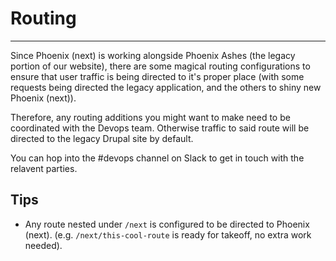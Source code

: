 # Routing
***

Since Phoenix (next) is working alongside Phoenix Ashes (the legacy portion of our website), there are some magical routing configurations
to ensure that user traffic is being directed to it's proper place (with some requests being directed the legacy application, and the others to 
shiny new Phoenix (next)).

Therefore, any routing additions you might want to make need to be coordinated with the Devops team. Otherwise traffic to said route will be 
directed to the legacy Drupal site by default.

You can hop into the #devops channel on Slack to get in touch with the relavent parties.


## Tips
- Any route nested under `/next` is configured to be directed to Phoenix (next). (e.g. `/next/this-cool-route` is ready for takeoff, no extra work needed).

